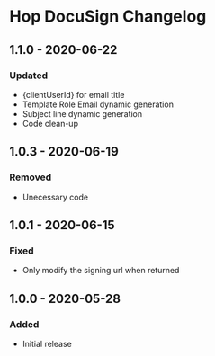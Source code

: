 # Hop DocuSign Changelog

## 1.1.0 - 2020-06-22
### Updated
- {clientUserId} for email title
- Template Role Email dynamic generation
- Subject line dynamic generation
- Code clean-up

## 1.0.3 - 2020-06-19
### Removed
- Unecessary code

## 1.0.1 - 2020-06-15
### Fixed
- Only modify the signing url when returned

## 1.0.0 - 2020-05-28
### Added
- Initial release